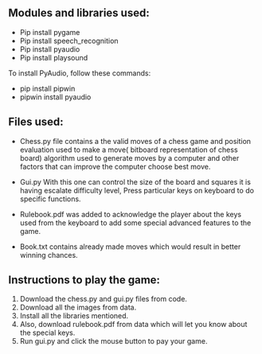 

## Modules and libraries used:

<ul>
	<li>Pip install pygame</li>
	<li>Pip install speech_recognition</li>
	<li>Pip install pyaudio</li>
    <li>Pip install playsound</li>
</ul>
To install PyAudio, follow these commands:
<ul>
    <li>pip install pipwin</li>
    <li>pipwin install pyaudio</li>
</ul>
 
## Files used:

<ul>
	<li>
		<p>Chess.py file contains a the valid moves of a chess game and position evaluation used to make a move( bitboard representation of chess board) algorithm used to generate moves by a computer and other factors that can improve the computer choose best move.
		</p>
	</li>
	<li>
		<p>Gui.py With this one can control the size of the board and squares it is having escalate difficulty level, Press particular keys on keyboard to do specific functions.
		</p>
	</li>
	<li>
		<p>
			Rulebook.pdf was added to acknowledge the player about the keys used from the keyboard to add some special advanced features to the game.
		</p>
	</li>
    <li>
    	<p>
    		Book.txt contains already made moves which would result in better winning chances.
    	</p>
    </li>
</ul>    

## Instructions to play the game:
1.	Download the chess.py and gui.py files from code.
2.	Download all the images from data.
3.	Install all the libraries mentioned.
4.	Also, download rulebook.pdf from data which will let you know about the special keys.
5.	Run gui.py and click the mouse button to pay your game. 
